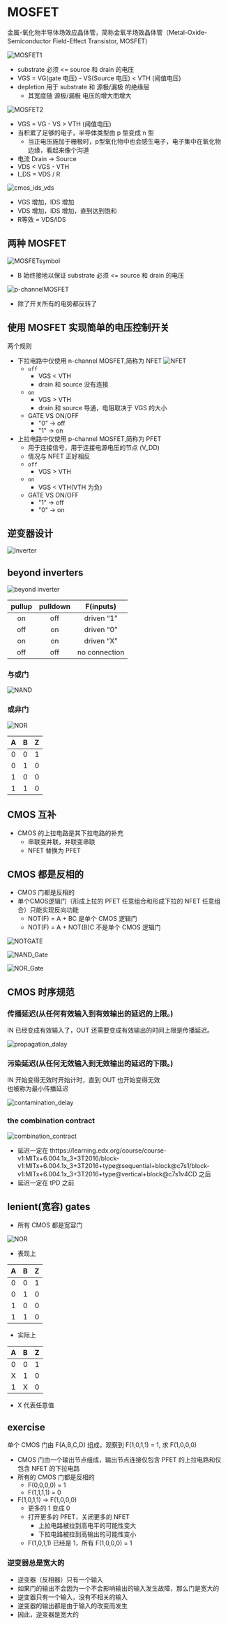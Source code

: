 # MOSFET
金属-氧化物半导体场效应晶体管，简称金氧半场效晶体管（Metal-Oxide-Semiconductor Field-Effect Transistor, MOSFET）

![MOSFET1](../images/MOSFET.png)
- substrate 必须 <= source 和 drain 的电压
- VGS = VG(gate 电压) - VS(Source 电压) < VTH (阈值电压)
- depletion 用于 substrate 和 源极/漏极 的绝缘层
  - 其宽度随 源极/漏极 电压的增大而增大
  
![MOSFET2](../images/MOSFET2.png)
- VGS = VG - VS > VTH (阈值电压)
- 当积累了足够的电子，半导体类型由 p 型变成 n 型
  - 当正电压施加于栅极时，p型氧化物中也会感生电子，电子集中在氧化物边缘，看起来像个沟道
- 电流 Drain -> Source
- VDS < VGS - VTH
- I_DS = VDS / R

![cmos_ids_vds](../images/cmos_ids_vds.png)
- VGS 增加，IDS 增加
- VDS 增加，IDS 增加，直到达到饱和
- R等效 = VDS/IDS 

## 两种 MOSFET
![MOSFETsymbol](../images/MOSFETsymbol.png)
- B 始终接地以保证 substrate 必须 <= source 和 drain 的电压

![p-channelMOSFET](../images/p-channelMOSFET.png)
- 除了开关所有的电势都反转了

## 使用 MOSFET 实现简单的电压控制开关
两个规则
- 下拉电路中仅使用 n-channel MOSFET,简称为 NFET
![NFET](../images/NFET.png)
    - `off`
      - VGS < VTH
      - drain 和 source 没有连接
    - `on`
      - VGS > VTH
      - drain 和 source 导通，电阻取决于 VGS 的大小
    - GATE VS ON/OFF
      - "0" -> off
      - "1" -> on
- 上拉电路中仅使用 p-channel MOSFET,简称为 PFET
  - 用于连接信号，用于连接电源电压的节点 (V_DD)
  - 情况与 NFET 正好相反
  - `off`
    - VGS > VTH
  - `on`
    - VGS < VTH(VTH 为负)
  - GATE VS ON/OFF
    - "1" -> off
    - "0" -> on
## 逆变器设计
![Inverter](../images/Inverter.png)

## beyond inverters
![beyond inverter](../images/beyond_inverter.png)

| pullup | pulldown | F(inputs) |
|:---:|:---:|:---:|
| on | off | driven “1” |
| off | on | driven “0” |
| on | on | driven “X” |
| off | off | no connection |

### 与或门
![NAND](../images/NAND.png)

### 或非门
![NOR](../images/NOR-gate.png)

| A | B | Z |
|:---:|:---:|:---:|
| 0 | 0 | 1 |
| 0 | 1 | 0 |
| 1 | 0 | 0 |
| 1 | 1 | 0 |

## CMOS 互补
- CMOS 的上拉电路是其下拉电路的补充
  - 串联变并联，并联变串联
  - NFET 替换为 PFET

## CMOS 都是反相的
- CMOS 门都是反相的
- 单个CMOS逻辑门（形成上拉的 PFET 任意组合和形成下拉的 NFET 任意组合）只能实现反向功能
  - NOT(F) = A + BC 是单个 CMOS 逻辑门
  - NOT(F) = A + NOT(B)C 不是单个 CMOS 逻辑门
  
![NOTGATE](../images/NOT_Gate.jpg)

![NAND_Gate](../images/NAND_Gate.jpg)

![NOR_Gate](../images/NOR_GATE.jpg)

## CMOS 时序规范
### 传播延迟(从任何有效输入到有效输出的延迟的上限。)   
IN 已经变成有效输入了，OUT 还需要变成有效输出的时间上限是传播延迟。  

![propagation_dalay](../images/propagation_dalay.png)

### 污染延迟(从任何无效输入到无效输出的延迟的下限。)
IN 开始变得无效时开始计时，直到 OUT 也开始变得无效  
也被称为最小传播延迟

![contamination_delay](../images/contamination_delay.png)

### the combination contract
![combination_contract](../images/combination_contract.png)
- 延迟一定在 thttps://learning.edx.org/course/course-v1:MITx+6.004.1x_3+3T2016/block-v1:MITx+6.004.1x_3+3T2016+type@sequential+block@c7s1/block-v1:MITx+6.004.1x_3+3T2016+type@vertical+block@c7s1v4CD 之后
- 延迟一定在 tPD 之前

## lenient(宽容) gates
- 所有 CMOS 都是宽容门

![NOR](../images/NOR-gate.png)
- 表现上

| A | B | Z |
|:---:|:---:|:---:|
| 0 | 0 | 1 |
| 0 | 1 | 0 |
| 1 | 0 | 0 |
| 1 | 1 | 0 |

- 实际上

| A | B | Z |
|:---:|:---:|:---:|
| 0 | 0 | 1 |
| X | 1 | 0 |
| 1 | X | 0 |
- X 代表任意值

## exercise
单个 CMOS 门由 F(A,B,C,D) 组成，观察到 F(1,0,1,1) = 1, 求 F(1,0,0,0)

- CMOS 门由一个输出节点组成，输出节点连接仅包含 PFET 的上拉电路和仅包含 NFET 的下拉电路
- 所有的 CMOS 门都是反相的
  - F(0,0,0,0) = 1
  - F(1,1,1,1) = 0
- F(1,0,1,1) -> F(1,0,0,0)
  - 更多的 1 变成 0
  - 打开更多的 PFET，关闭更多的 NFET
    - 上拉电路被拉到高电平的可能性变大
    - 下拉电路被拉到高输出的可能性变小
  - F(1,0,1,1) 已经是 1，所有 F(1,0,0,0) = 1
  
### 逆变器总是宽大的
- 逆变器（反相器）只有一个输入
- 如果门的输出不会因为一个不会影响输出的输入发生故障，那么门是宽大的
- 逆变器只有一个输入，没有不相关的输入
- 逆变器的输出都是由于输入的改变而发生
- 因此，逆变器是宽大的